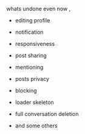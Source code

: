 whats undone even now ,

- editing profile
- notification
- responsiveness
- post sharing
- mentioning

- posts privacy
- blocking
- loader skeleton
- full conversation deletion
- and some others
